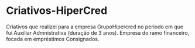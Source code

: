 # Criativos-HiperCred
Criativos que realizei para a empresa GrupoHipercred no periodo em que fui Auxiliar Admnistrativa (duração de 3 anos).
Empresa do ramo financeiro, focada em empréstimos Consignados. 
